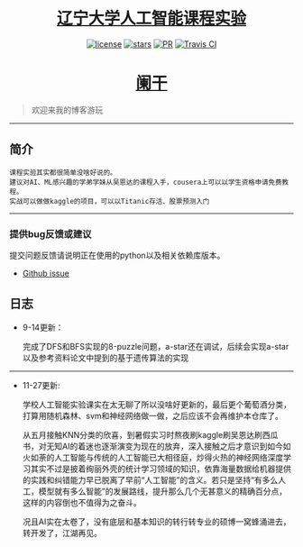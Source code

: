 <h1 align="center"><a href="https://github.com/JessyTsu1/LNU-Al-Exp" target="_blank">辽宁大学人工智能课程实验</a></h1>

<p align="center">
<a href="https://github.com/JessyTsu1/LNU-Al-Exp/issues"><img alt="license" src="https://img.shields.io/badge/license-Apache--2.0-blue"/></a>
<a href="https://github.com/JessyTsu1/LNU-Al-Exp/issues"><img alt="stars" src="https://img.shields.io/github/stars/JessyTsu1/LNU-Al-Exp"></a>
<a href="https://github.com/JessyTsu1/LNU-Al-Exp/issues"><img alt="PR" src="https://img.shields.io/badge/PRs-welcome-green"></a>
<a href="https://github.com/JessyTsu1/LNU-Al-Exp/issues"><img alt="Travis CI" src="https://img.shields.io/badge/build-done-blue"/></a>
</p>

<h1 align="center"><a href="blog.jessytsui.cn" target="_blank">阑干</a></h1>

> 欢迎来我的博客游玩


-------------------------------------------------------------------------------

## 简介

    课程实验其实都很简单没啥好说的。  
    建议对AI、ML感兴趣的学弟学妹从吴恩达的课程入手，cousera上可以以学生资格申请免费教程。  
    实战可以做做kaggle的项目，可以以Titanic存活、股票预测入门

-------------------------------------------------------------------------------

### 提供bug反馈或建议

提交问题反馈请说明正在使用的python以及相关依赖库版本。

- [Github issue](https://github.com/JessyTsu1/LNU-AI-Exp/issues)

## 日志

+ 9-14更新：   

  完成了DFS和BFS实现的8-puzzle问题，a-star还在调试，后续会实现a-star以及参考资料论文中提到的基于遗传算法的实现

---

+ 11-27更新:    

  学校人工智能实验课实在太无聊了所以没啥好更新的，最后更个葡萄酒分类，打算用随机森林、svm和神经网络做一做，之后应该不会再维护本仓库了。

  从五月接触KNN分类的欣喜，到暑假实习时熬夜刷kaggle刷吴恩达刷西瓜书，对无知AI的着迷也逐渐演变为现在的放弃，深入接触之后才意识到如今如火如荼的人工智能与传统的人工智能已大相径庭，炒得火热的神经网络深度学习其实不过是披着绚丽外壳的统计学习领域的知识，依靠海量数据给机器提供的实践和纠错能力早已脱离了早前“人工智能”的含义。若只是坚持“有多么人工，模型就有多么智能”的发展路线，提升那么几个无甚意义的精确百分点，这样的内容倒也不值得为之奋斗。  

  况且AI实在太卷了，没有底层和基本知识的转行转专业的硕博一窝蜂涌进去，转开发了，江湖再见。
